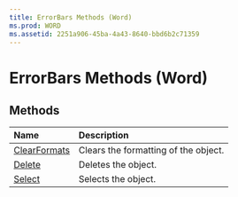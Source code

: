 ```yaml
---
title: ErrorBars Methods (Word)
ms.prod: WORD
ms.assetid: 2251a906-45ba-4a43-8640-bbd6b2c71359
---
```



# ErrorBars Methods (Word)

## Methods



|**Name**|**Description**|
|:-----|:-----|
|[ClearFormats](errorbars-clearformats-method-word.md)|Clears the formatting of the object.|
|[Delete](errorbars-delete-method-word.md)|Deletes the object.|
|[Select](errorbars-select-method-word.md)|Selects the object.|

